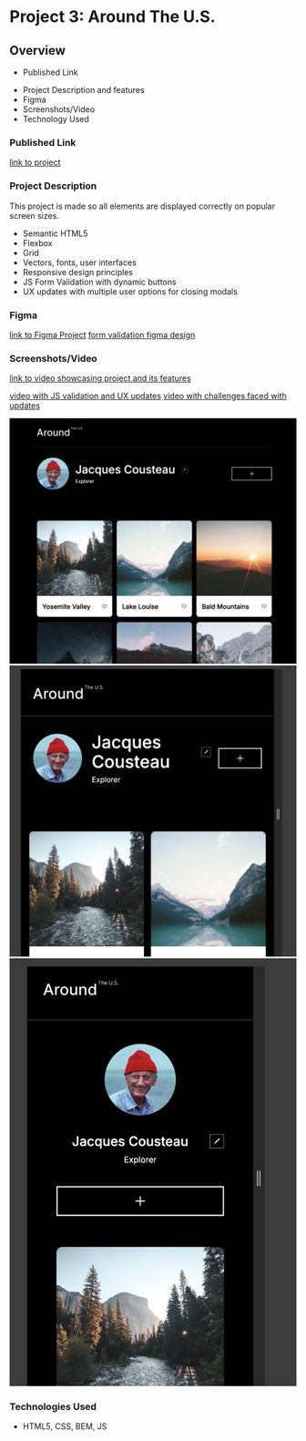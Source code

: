 # Project 3: Around The U.S.

## Overview

- Published Link

* Project Description and features
* Figma
* Screenshots/Video
* Technology Used

### Published Link

[link to project](http://annaeckman.github.io/se_project_aroundtheus)

### Project Description

This project is made so all elements are displayed correctly on popular screen sizes.

- Semantic HTML5
- Flexbox
- Grid
- Vectors, fonts, user interfaces
- Responsive design principles
- JS Form Validation with dynamic buttons
- UX updates with multiple user options for closing modals

### Figma

[link to Figma Project](https://www.figma.com/file/Es8zZP3ARGH9JGcw60i3OD/Sprint-3_-Around-the-US?type=design&node-id=0-1&mode=design&t=u0tUkTgrYBe53iaH-0)
[form validation figma design](https://www.figma.com/file/N3zUeequnpvMX807FfYAZW/Sprint-6-Around-The-U.S.?type=design&node-id=0-1&mode=design&t=4yVbF5EURdIkyySl-0)

### Screenshots/Video

[link to video showcasing project and its features](https://drive.google.com/file/d/1APJIe5RYPiYJhLx6N5WdTqpIoV4k_Yzt/view?usp=sharing)

[video with JS validation and UX updates](https://app.screencastify.com/v3/watch/WTLE1OVFQnZ5XAr4Tq8x)
[video with challenges faced with updates](https://drive.google.com/file/d/1QpDf0LP_n6if6Kp_Gie-M4GP5Da13B_U/view?usp=drive_link)

![Alt text](./src/images/image.png)
![Alt text](./src/images/image-2.png)
![Alt text](./src/images/image-1.png)

### Technologies Used

- HTML5, CSS, BEM, JS
